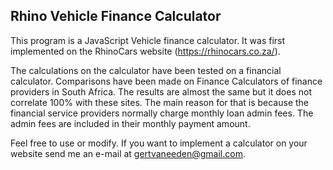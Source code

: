 ## Rhino Vehicle Finance Calculator

This program is a JavaScript Vehicle finance calculator. It was first implemented on the RhinoCars website (https://rhinocars.co.za/).

The calculations on the calculator have been tested on a financial calculator. Comparisons have been made on Finance Calculators of finance providers in South Africa. The results are almost the same but it does not correlate 100% with these sites. The main reason for that is because the financial service providers normally charge monthly loan admin fees. The admin fees are included in their monthly payment amount.

Feel free to use or modify. If you want to implement a calculator on your website send me an e-mail at gertvaneeden@gmail.com.
